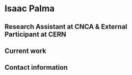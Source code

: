 <style>
#header {
    display: none !important;
}

section {
    margin-top: 0 !important;
}

.card {

}

.cardContainer {
    display: flex;
    flex-wrap: wrap;
    justify-content: center;
    gap: 1rem;
}


</style>

# Isaac Palma

## Research Assistant at CNCA & External Participant at CERN

## Current work

## Contact information
